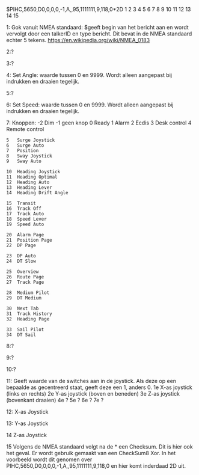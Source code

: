 ﻿$PIHC,5650,D0,0,0,0,-1,A,,95,1111111,9,118,0*2D
1     2    3  4 5 6 7  8 9 10 11     12 13 14 15



1:
Gok vanuit NMEA standaard: $geeft begin van het bericht aan en wordt vervolgt door een talkerID en type bericht. Dit bevat in de NMEA standaard echter 5 tekens. https://en.wikipedia.org/wiki/NMEA_0183

2:?


3:?


4:
Set Angle: waarde tussen 0 en 9999. Wordt alleen aangepast bij indrukken en draaien tegelijk.


5:?



6:
Set Speed: waarde tussen 0 en 9999. Wordt alleen aangepast bij indrukken en draaien tegelijk.


7:
Knoppen:
	-2	Dim
	-1	geen knop
	0	Ready
	1	Alarm
	2	Ecdis
	3	Desk control
	4	Remote control
	
	5	Surge Joystick
	6	Surge Auto
	7	Position
	8	Sway Joystick
	9	Sway Auto
	
	10	Heading Joystick
	11	Heading Optimal
	12	Heading Auto
	13	Heading Lever
	14	Heading Drift Angle
	
	15	Transit
	16	Track Off
	17	Track Auto
	18	Speed Lever
	19	Speed Auto
	
	20	Alarm Page
	21	Position Page
	22	DP Page

	23	DP Auto
	24	DT Slow
	
	25	Overview
	26	Route Page
	27	Track Page
	
	28	Medium Pilot
	29	DT Medium
	
	30	Next Tab
	31	Track History
	32	Heading Page
	
	33	Sail Pilot
	34	DT Sail

8:?


9:?


10:?


11:
Geeft waarde van de switches aan in de joystick. Als deze op een bepaalde as gecentreerd staat, geeft deze een 1, anders 0.
	1e	X-as joystick (links en rechts)
	2e	Y-as joystick (boven en beneden)
	3e	Z-as joystick (bovenkant draaien)
	4e	?
	5e	?
	6e	?
	7e	?
	
12:
X-as Joystick

13:
Y-as Joystick

14
Z-as Joystick

15
Volgens de NMEA standaard volgt na de * een Checksum. Dit is hier ook het geval. Er wordt gebruik gemaakt van een CheckSum8 Xor. In het voorbeeld wordt dit genomen over PIHC,5650,D0,0,0,0,-1,A,,95,1111111,9,118,0 en hier komt inderdaad 2D uit.	
	